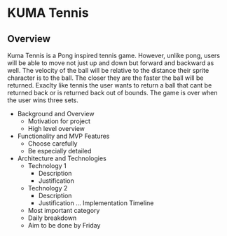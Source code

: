 # KUMA Tennis

## Overview
Kuma Tennis is a Pong inspired tennis game. However, unlike pong, users will be able to move not just up and down but forward and backward as well. The velocity of the ball will be relative to the distance their sprite character is to the ball. The closer they are the faster the ball will be returned. Exaclty like tennis the user wants to return a ball that cant be returned back or is returned back out of bounds. The game is over when the user wins three sets. 



* Background and Overview
    * Motivation for project
    * High level overview
* Functionality and MVP Features
    * Choose carefully
    * Be especially detailed
* Architecture and Technologies
    * Technology 1
        * Description
        * Justification
    * Technology 2
        * Description
        * Justification
    ...
Implementation Timeline
    * Most important category
    * Daily breakdown
    * Aim to be done by Friday

